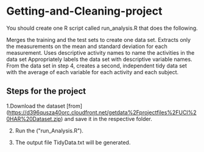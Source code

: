 # Getting-and-Cleaning-project
You should create one R script called run_analysis.R that does the following.

Merges the training and the test sets to create one data set.
Extracts only the measurements on the mean and standard deviation for each measurement.
Uses descriptive activity names to name the activities in the data set
Appropriately labels the data set with descriptive variable names.
From the data set in step 4, creates a second, independent tidy data set with the average of each variable for each activity and each subject.

## Steps for the project
1.Download the dataset [from] (https://d396qusza40orc.cloudfront.net/getdata%2Fprojectfiles%2FUCI%20HAR%20Dataset.zip) and save it in the respective folder.

2. Run the ("run_Analysis.R").

3. The output file TidyData.txt will be generated.
